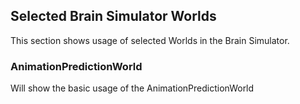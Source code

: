 ## Selected Brain Simulator Worlds

This section shows usage of selected Worlds in the Brain Simulator.

### AnimationPredictionWorld


Will show the basic usage of the AnimationPredictionWorld

